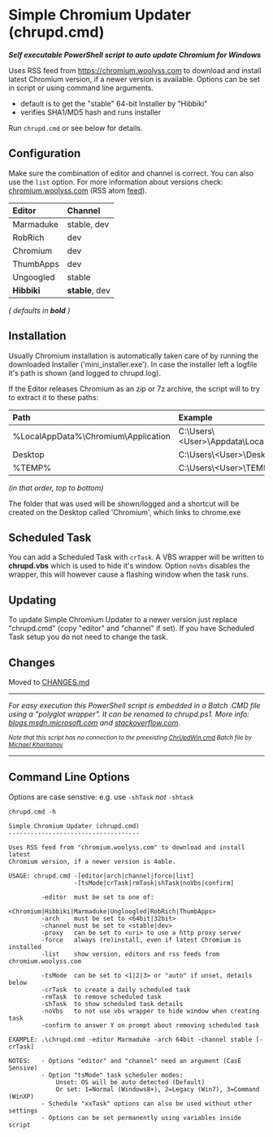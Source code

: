 # Simple Chromium Updater (chrupd.cmd)

_**Self executable PowerShell script to auto update Chromium for Windows**_

Uses RSS feed from <https://chromium.woolyss.com> to download and install latest Chromium version, if a newer version is available. Options can be set in script or using command line arguments.

- default is to get the "stable" 64-bit Installer by "Hibbiki"
- verifies SHA1/MD5 hash and runs installer

Run `chrupd.cmd` or see below for details.

## Configuration

Make sure the combination of editor and channel is correct. You can also use  the `list` option. For more information about versions check: [chromium.woolyss.com](https://chromium.woolyss.com/?cut=1&ago=1) (RSS atom [feed](https://chromium.woolyss.com/feed/windows-64-bit)).

| Editor       | Channel      |
|:-------------|:-------------|
| Marmaduke    | stable, dev  |
| RobRich      | dev          |
| Chromium     | dev          |
| ThumbApps    | dev          |
| Ungoogled    | stable       |
| **Hibbiki**  | **stable**, dev  |

_( defaults in **bold**  )_

## Installation

Usually Chromium installation is automatically taken care of by running the downloaded Installer ('mini_installer.exe'). In case the installer left a logfile it's path is shown (and logged to chrupd.log).

If the Editor releases Chromium as an zip or 7z archive, the script will to try to extract it to these paths:

| Path                                   | Example                                   |
|:---------------------------------------|:------------------------------------------|
| %LocalAppData%\Chromium\Application    | C:\Users\\<User\>\Appdata\Local\Chromium  |
| Desktop                                | C:\Users\\<User\>\Desktop                 |
| %TEMP%                                 | C:\Users\\\<User\>\TEMP                   |

_(in that order, top to bottom)_

The folder that was used will be shown/logged and a shortcut will be created on the Desktop called 'Chromium', which links to chrome.exe

## Scheduled Task

You can add a Scheduled Task with ```crTask```. A VBS wrapper will be written to **chrupd.vbs** which is used to hide it's window. Option ```noVbs``` disables the wrapper, this will however cause a flashing window when the task runs.

## Updating

To update Simple Chromium Updater to a newer version just replace "chrupd.cmd" (copy "editor" and "channel" if set). If you have Scheduled Task setup you do not need to change the task.

## Changes

Moved to [CHANGES.md](CHANGES.md)

---

*For easy execution this PowerShell script is embedded in a Batch .CMD file using a "polyglot wrapper". It can be renamed to chrupd.ps1. More info: [blogs.msdn.microsoft.com](https://blogs.msdn.microsoft.com/jaybaz_ms/2007/04/26/powershell-polyglot) and [stackoverflow.com](https://stackoverflow.com/questions/29645).*

<small>*Note that this script has no connection to the preexisting [ChrUpdWin.cmd](https://gist.github.com/mikhaelkh/12dec36d4a1c4136628b#file-chrupdwin-cmd) Batch file by [Michael Kharitonov](https://github.com/mikhaelkh)*</small>

---

## Command Line Options

Options are case senstive: e.g. use `-shTask` _not_ `-shtask`

`chrupd.cmd -h`

```text
Simple Chromium Updater (chrupd.cmd)
------------------------------------

Uses RSS feed from "chromium.woolyss.com" to download and install latest
Chromium version, if a newer version is 4able.

USAGE: chrupd.cmd -[editor|arch|channel|force|list]
                  -[tsMode|crTask|rmTask|shTask|noVbs|confirm]

         -editor  must be set to one of:
                  <Chromium|Hibbiki|Marmaduke|Ungloogled|RobRich|ThumbApps>
         -arch    must be set to <64bit|32bit>
         -channel must be set to <stable|dev>
         -proxy   can be set to <uri> to use a http proxy server
         -force   always (re)install, even if latest Chromium is installed
         -list    show version, editors and rss feeds from chromium.woolyss.com

         -tsMode  can be set to <1|2|3> or "auto" if unset, details below
         -crTask  to create a daily scheduled task
         -rmTask  to remove scheduled task
         -shTask  to show scheduled task details
         -noVbs   to not use vbs wrapper to hide window when creating task
         -confirm to answer Y on prompt about removing scheduled task

EXAMPLE: .\chrupd.cmd -editor Marmaduke -arch 64bit -channel stable [-crTask]

NOTES:   - Options "editor" and "channel" need an argument (CasE Sensive)
         - Option "tsMode" task scheduler modes:
             Unset: OS will be auto detected (Default)
             Or set: 1=Normal (Windows8+), 2=Legacy (Win7), 3=Command (WinXP)
         - Schedule "xxTask" options can also be used without other settings
         - Options can be set permanently using variables inside script
```
